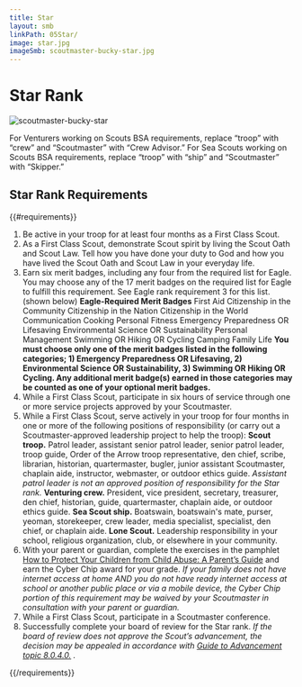 ```yaml
---
title: Star
layout: smb
linkPath: 05Star/
image: star.jpg
imageSmb: scoutmaster-bucky-star.jpg
---
```


# Star Rank

<div class="D(f) Fxd(c)--s">

<div class="Ta(c) Pt(1em)--s">

![scoutmaster-bucky-star]({{imageSmb}})</div>

<div>

For Venturers working on Scouts BSA requirements, replace “troop” with “crew” and “Scoutmaster” with “Crew Advisor.” For Sea Scouts working on Scouts BSA requirements, replace “troop” with “ship” and “Scoutmaster” with “Skipper.”

</div></div>

## Star Rank Requirements

{{#requirements}}
1. Be active in your troop for at least four months as a First Class Scout.
2. As a First Class Scout, demonstrate Scout spirit by living the Scout Oath and Scout Law. Tell how you have done your duty to God and how you have lived the Scout Oath and Scout Law in your everyday life.
3. Earn six merit badges, including any four from the required list for Eagle. You may choose any of the 17 merit badges on the required list for Eagle to fulfill this requirement. See Eagle rank requirement 3 for this list. (shown below)
      **Eagle-Required Merit Badges**
         First Aid
         Citizenship in the Community
         Citizenship in the Nation
         Citizenship in the World
         Communication
         Cooking
         Personal Fitness
         Emergency Preparedness OR Lifesaving
         Environmental Science OR Sustainability
         Personal Management
         Swimming OR Hiking OR Cycling
         Camping
         Family Life
      **You must choose only one of the merit badges listed in the following categories; 1) Emergency Preparedness OR Lifesaving, 2) Environmental Science OR Sustainability, 3) Swimming OR Hiking OR Cycling. Any additional merit badge(s) earned in those categories may be counted as one of your optional merit badges.**
4. While a First Class Scout, participate in six hours of service through one or more service projects approved by your Scoutmaster.
5.  While a First Class Scout, serve actively in your troop for four months in one or more of the following positions of responsibility (or carry out a Scoutmaster-approved leadership project to help the troop):
    **Scout troop.** Patrol leader, assistant senior patrol leader, senior patrol leader, troop guide, Order of the Arrow troop representative, den chief, scribe, librarian, historian, quartermaster, bugler, junior assistant Scoutmaster, chaplain aide, instructor, webmaster, or outdoor ethics guide. *Assistant patrol leader is not an approved position of responsibility for the Star rank.*
    **Venturing crew.** President, vice president, secretary, treasurer, den chief, historian, guide, quartermaster, chaplain aide, or outdoor ethics guide.
    **Sea Scout ship.** Boatswain, boatswain's mate, purser, yeoman, storekeeper, crew leader, media specialist, specialist, den chief, or chaplain aide.
    **Lone Scout.** Leadership responsibility in your school, religious organization, club, or elsewhere in your community.
6. With your parent or guardian, complete the exercises in the pamphlet [How to Protect Your Children from Child Abuse: A Parent’s Guide](https://filestore.scouting.org/filestore/pdf/100-015(18).pdf) and earn the Cyber Chip award for your grade.
*If your family does not have internet access at home AND you do not have ready internet access at school or another public place or via a mobile device, the Cyber Chip portion of this requirement may be waived by your Scoutmaster in consultation with your parent or guardian.*
7. While a First Class Scout, participate in a Scoutmaster conference.
8. Successfully complete your board of review for the Star rank. *If the board of review does not approve the Scout’s advancement, the decision may be appealed in accordance with [Guide to Advancement topic 8.0.4.0.](https://www.scouting.org/resources/guide-to-advancement/boards-of-review/#8040) .*

{{/requirements}}
